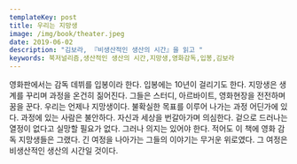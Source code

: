```yaml
---
templateKey: post
title: 우리는 지망생
image: /img/book/theater.jpeg
date: 2019-06-02
description: "김보라, 『비생산적인 생산의 시간』을 읽고 "
keywords: 북저널리즘,생산적인 생산의 시간,지망생,영화감독,입봉,김보라
---
```

영화판에서는 감독 데뷔를 입봉이라 한다. 입봉에는 10년이 걸리기도 한다. 지망생은 생계를 꾸리며 과정을 온건히 짊어진다. 그들은 스터디, 아르바이트, 영화현장을 전전하며 꿈을 꾼다. 우리는 언제나 지망생이다. 불확실한 목표를 이루어 나가는 과정 어딘가에 있다. 과정에 있는 사람은 불안하다. 자신과 세상을 번갈아가며 의심한다. 겉으로 드러나는 열정이 없다고 실망할 필요가 없다. 그러나 의지는 있어야 한다. 적어도 이 책에 영화 감독 지망생들은 그랬다. 긴 여정을 나아가는 그들의 이야기는 무거운 위로였다. 그 여정은 비생산적인 생산의 시간일 것이다.
